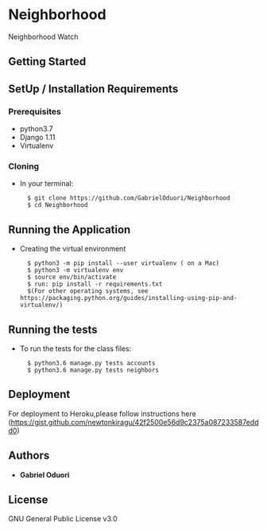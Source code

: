 # Neighborhood
Neighborhood Watch


## Getting Started

## SetUp / Installation Requirements

### Prerequisites

* python3.7
* Django 1.11
* Virtualenv


### Cloning

* In your terminal:
        
        $ git clone https://github.com/GabrielOduori/Neighborhood
        $ cd Neighborhood


## Running the Application
* Creating the virtual environment

        $ python3 -m pip install --user virtualenv ( on a Mac)
        $ python3 -m virtualenv env
        $ source env/bin/activate
        $ run: pip install -r requirements.txt
        $(For other operating systems, see https://packaging.python.org/guides/installing-using-pip-and-virtualenv/)


## Running the tests

* To run the tests for the class files:

        $ python3.6 manage.py tests accounts
        $ python3.6 manage.py tests neighbors


## Deployment

For deployment to Heroku,please follow instructions here (https://gist.github.com/newtonkiragu/42f2500e56d9c2375a087233587eddd0)


## Authors

* **Gabriel Oduori** 


## License
GNU General Public License v3.0